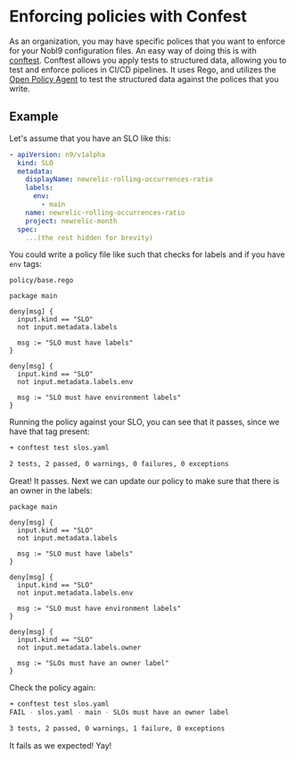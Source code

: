 # Enforcing policies with Confest

As an organization, you may have specific polices that you want to enforce for
your Nobl9 configuration files.  An easy way of doing this is with
[conftest](https://www.conftest.dev/).  Conftest allows you apply tests to
structured data, allowing you to test and enforce polices in CI/CD pipelines.
It uses Rego, and utilizes the [Open Policy Agent](https://www.conftest.dev/)
to test the structured data against the polices that you write.

## Example

Let's assume that you have an SLO like this:

```yaml
- apiVersion: n9/v1alpha
  kind: SLO
  metadata:
    displayName: newrelic-rolling-occurrences-ratio
    labels:
      env:
        - main
    name: newrelic-rolling-occurrences-ratio
    project: newrelic-month
  spec:
    ...(the rest hidden for brevity)
```

You could write a policy file like such that checks for labels and if you
have `env` tags:

`policy/base.rego`

```rego
package main

deny[msg] {
  input.kind == "SLO"
  not input.metadata.labels

  msg := "SLO must have labels"
}

deny[msg] {
  input.kind == "SLO"
  not input.metadata.labels.env

  msg := "SLO must have environment labels"
}
```

Running the policy against your SLO, you can see that it passes, since we
have that tag present:

```bash
➜ conftest test slos.yaml

2 tests, 2 passed, 0 warnings, 0 failures, 0 exceptions
```

Great! It passes.  Next we can update our policy to make sure that there is
an owner in the labels:

```rego
package main

deny[msg] {
  input.kind == "SLO"
  not input.metadata.labels

  msg := "SLO must have labels"
}

deny[msg] {
  input.kind == "SLO"
  not input.metadata.labels.env

  msg := "SLO must have environment labels"
}

deny[msg] {
  input.kind == "SLO"
  not input.metadata.labels.owner

  msg := "SLOs must have an owner label"
}
```

Check the policy again:

```bash
➜ conftest test slos.yaml
FAIL - slos.yaml - main - SLOs must have an owner label

3 tests, 2 passed, 0 warnings, 1 failure, 0 exceptions
```

It fails as we expected! Yay!
